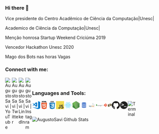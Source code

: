 ### Hi there 👋

Vice presidente do Centro Acadêmico de Ciência da Computação|Unesc|

Academico de Ciência da Computação|Unesc|

Menção honrosa Startup Weekend Criciúma 2019

Vencedor Hackathon Unesc 2020

Mago dos Bots nas horas Vagas

### Connect with me:

[<img align="left" alt="AugustoSavi | YouTube" width="22px" src="https://cdn.jsdelivr.net/npm/simple-icons@v3/icons/youtube.svg" />][youtube]
[<img align="left" alt="AugustoSavi | Twitter" width="22px" src="https://cdn.jsdelivr.net/npm/simple-icons@v3/icons/twitter.svg" />][twitter]
[<img align="left" alt="AugustoSavi | LinkedIn" width="22px" src="https://cdn.jsdelivr.net/npm/simple-icons@v3/icons/linkedin.svg" />][linkedin]
[<img align="left" alt="AugustoSavi | Instagram" width="22px" src="https://cdn.jsdelivr.net/npm/simple-icons@v3/icons/instagram.svg" />][instagram]

<br />

### Languages and Tools:

[<img align="left" alt="Visual Studio Code" width="26px" src="https://raw.githubusercontent.com/github/explore/80688e429a7d4ef2fca1e82350fe8e3517d3494d/topics/visual-studio-code/visual-studio-code.png" />][linkedin]
[<img align="left" alt="HTML5" width="26px" src="https://raw.githubusercontent.com/github/explore/80688e429a7d4ef2fca1e82350fe8e3517d3494d/topics/html/html.png" />][linkedin]
[<img align="left" alt="CSS3" width="26px" src="https://raw.githubusercontent.com/github/explore/80688e429a7d4ef2fca1e82350fe8e3517d3494d/topics/css/css.png" />][linkedin]
[<img align="left" alt="JavaScript" width="26px" src="https://raw.githubusercontent.com/github/explore/80688e429a7d4ef2fca1e82350fe8e3517d3494d/topics/javascript/javascript.png" />][linkedin]
[<img align="left" alt="React" width="26px" src="https://raw.githubusercontent.com/github/explore/80688e429a7d4ef2fca1e82350fe8e3517d3494d/topics/react/react.png" />][linkedin]
[<img align="left" alt="Node.js" width="26px" src="https://raw.githubusercontent.com/github/explore/80688e429a7d4ef2fca1e82350fe8e3517d3494d/topics/nodejs/nodejs.png" />][linkedin]
[<img align="left" alt="SQL" width="26px" src="https://raw.githubusercontent.com/github/explore/80688e429a7d4ef2fca1e82350fe8e3517d3494d/topics/sql/sql.png" />][linkedin]
[<img align="left" alt="MySQL" width="26px" src="https://raw.githubusercontent.com/github/explore/80688e429a7d4ef2fca1e82350fe8e3517d3494d/topics/mysql/mysql.png" />][linkedin]
[<img align="left" alt="MongoDB" width="26px" src="https://raw.githubusercontent.com/github/explore/80688e429a7d4ef2fca1e82350fe8e3517d3494d/topics/mongodb/mongodb.png" />][linkedin]
[<img align="left" alt="Git" width="26px" src="https://raw.githubusercontent.com/github/explore/80688e429a7d4ef2fca1e82350fe8e3517d3494d/topics/git/git.png" />][linkedin]
[<img align="left" alt="GitHub" width="26px" src="https://raw.githubusercontent.com/github/explore/78df643247d429f6cc873026c0622819ad797942/topics/github/github.png" />][linkedin]
[<img align="left" alt="Terminal" width="26px" src="https://raw.githubusercontent.com/github/explore/80688e429a7d4ef2fca1e82350fe8e3517d3494d/topics/terminal/terminal.png" />][linkedin]
[<img align="left" alt="Terminal" width="26px" src="https://user-images.githubusercontent.com/32443720/95255549-f4c80d80-07f7-11eb-8ed4-0d4918aeec80.png" />][linkedin]

<br />
<br />


<img align="left" alt="AugustoSavi Github Stats" src="https://github-readme-stats.vercel.app/api?username=AugustoSavi&show_icons=true&hide_border=true" />

[twitter]: https://twitter.com/Augusto_Savi
[youtube]: https://www.youtube.com/channel/UCaQ_ouUi6rf-1e-jbmSHXHw
[instagram]: https://instagram.com/saviaugusto
[linkedin]: https://www.linkedin.com/in/augusto-savi-089119167
